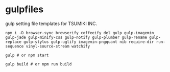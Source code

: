 # gulpfiles

gulp setting file templates for TSUMIKI INC.

```
npm i -D browser-sync browserify coffeeify del gulp gulp-imagemin gulp-jade gulp-minify-css gulp-notify gulp-plumber gulp-rename gulp-replace gulp-stylus gulp-uglify imagemin-pngquant nib require-dir run-sequence vinyl-source-stream watchify
```

```
gulp # or npm start

gulp build # or npm run build
```
